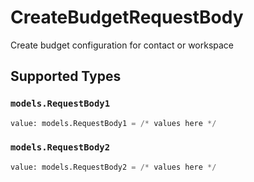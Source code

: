 # CreateBudgetRequestBody

Create budget configuration for contact or workspace


## Supported Types

### `models.RequestBody1`

```python
value: models.RequestBody1 = /* values here */
```

### `models.RequestBody2`

```python
value: models.RequestBody2 = /* values here */
```

